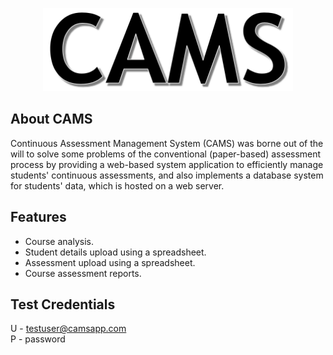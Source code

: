 <p align="center"><a href="https://camsapp.herokuapp.com" target="_blank"><img src="./public/images/cams.png" width="400"></a></p>

## About CAMS
Continuous Assessment Management System (CAMS) was borne out of the will to solve some problems of the conventional (paper-based) assessment process by providing a web-based system application to efficiently manage students' continuous assessments, and also implements a database system for students' data, which is hosted on a web server.

## Features
- Course analysis.
- Student details upload using a spreadsheet.
- Assessment upload using a spreadsheet.
- Course assessment reports.

## Test Credentials
U - testuser@camsapp.com\
P - password
